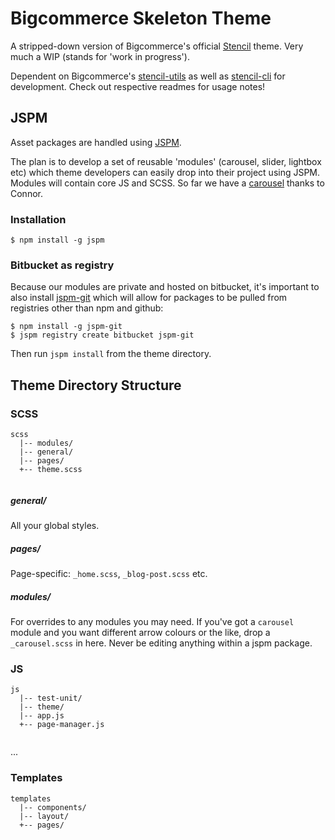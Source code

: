 
# Bigcommerce Skeleton Theme

A stripped-down version of Bigcommerce's official [Stencil](https://github.com/bigcommerce/stencil) theme. Very much a WIP (stands for 'work in progress').

Dependent on Bigcommerce's [stencil-utils](https://github.com/bigcommerce/stencil-utils) as well as [stencil-cli](https://github.com/bigcommerce/stencil-cli) for development. Check out respective readmes for usage notes!


## JSPM

Asset packages are handled using [JSPM](http://jspm.io/).

The plan is to develop a set of reusable 'modules' (carousel, slider, lightbox etc) which theme developers can easily drop into their project using JSPM. Modules will contain core JS and SCSS. So far we have a [carousel](https://bitbucket.org/pixelunion/bc-carousel) thanks to Connor.

### Installation

```
$ npm install -g jspm
```
### Bitbucket as registry

Because our modules are private and hosted on bitbucket, it's important to also install [jspm-git](https://www.npmjs.com/package/jspm-git) which will allow for packages to be pulled from registries other than npm and github:

```
$ npm install -g jspm-git
$ jspm registry create bitbucket jspm-git
```

Then run `jspm install` from the theme directory.

## Theme Directory Structure

### SCSS
```
scss
  |-- modules/
  |-- general/
  |-- pages/
  +-- theme.scss
  
```

##### general/
All your global styles.

##### pages/
Page-specific: `_home.scss`, `_blog-post.scss` etc.

##### modules/
For overrides to any modules you may need. If you've got a `carousel` module and you want different arrow colours or the like, drop a `_carousel.scss` in here. Never be editing anything within a jspm package.

### JS
```
js
  |-- test-unit/
  |-- theme/
  |-- app.js
  +-- page-manager.js
  
```
...

### Templates
```
templates
  |-- components/
  |-- layout/
  +-- pages/
  
```




